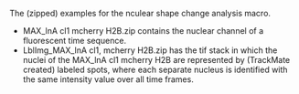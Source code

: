 The (zipped) examples for the nculear shape change analysis macro.
- MAX_lnA cl1 mcherry H2B.zip contains the nuclear channel of a fluorescent time sequence.
- LblImg_MAX_lnA cl1, mcherry H2B.zip has the tif stack in which the nuclei of the MAX_lnA cl1 mcherry H2B are represented by (TrackMate created) labeled spots, where each separate nucleus is identified with the same intensity value over all time frames.
